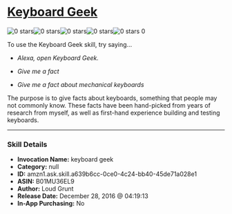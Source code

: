# [Keyboard Geek](http://alexa.amazon.com/#skills/amzn1.ask.skill.a639b6cc-0ce0-4c24-bb40-45de71a028e1)
![0 stars](../../images/ic_star_border_black_18dp_1x.png)![0 stars](../../images/ic_star_border_black_18dp_1x.png)![0 stars](../../images/ic_star_border_black_18dp_1x.png)![0 stars](../../images/ic_star_border_black_18dp_1x.png)![0 stars](../../images/ic_star_border_black_18dp_1x.png) 0

To use the Keyboard Geek skill, try saying...

* *Alexa, open Keyboard Geek.*

* *Give me a fact*

* *Give me a fact about mechanical keyboards*

The purpose is to give facts about keyboards, something that people may not commonly know. These facts have been hand-picked from years of research from myself, as well as first-hand experience building and testing keyboards.

***

### Skill Details

* **Invocation Name:** keyboard geek
* **Category:** null
* **ID:** amzn1.ask.skill.a639b6cc-0ce0-4c24-bb40-45de71a028e1
* **ASIN:** B01MU36EL9
* **Author:** Loud Grunt
* **Release Date:** December 28, 2016 @ 04:19:13
* **In-App Purchasing:** No
